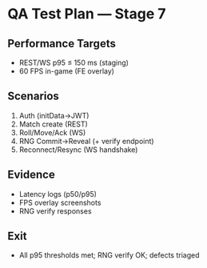 # QA Test Plan — Stage 7
## Performance Targets
- REST/WS p95 ≤ 150 ms (staging)
- 60 FPS in-game (FE overlay)
## Scenarios
1) Auth (initData→JWT)
2) Match create (REST)
3) Roll/Move/Ack (WS)
4) RNG Commit→Reveal (+ verify endpoint)
5) Reconnect/Resync (WS handshake)
## Evidence
- Latency logs (p50/p95)
- FPS overlay screenshots
- RNG verify responses
## Exit
- All p95 thresholds met; RNG verify OK; defects triaged
